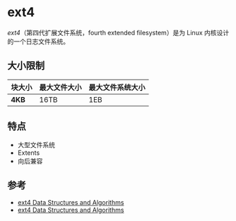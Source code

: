 # ext4

_ext4_（第四代扩展文件系统，fourth extended filesystem）是为 Linux 内核设计的一个日志文件系统。

## 大小限制

| 块大小  | 最大文件大小 | 最大文件系统大小 |
| ------- | ------------ | ---------------- |
| **4KB** | 16TB         | 1EB              |

## 特点

* 大型文件系统
* Extents
* 向后兼容

## 参考

* [ext4 Data Structures and Algorithms](https://www.kernel.org/doc/html/latest/filesystems/ext4/index.html)
* [ext4 Data Structures and Algorithms](https://www.kernel.org/doc/html/latest/filesystems/ext4/index.html)
